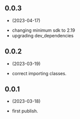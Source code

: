 
## 0.0.3

-  (2023-04-17)
* changing minimum sdk to 2.19
* upgrading dev_dependencies

## 0.0.2

-  (2023-03-19)
* correct importing classes.

## 0.0.1   

-  (2023-03-18)
* first publish.
